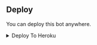 


## Deploy
You can deploy this bot anywhere.

<details><summary>Deploy To Heroku</summary>
<p>
<br>
<a href="https://heroku.com/deploy?template=https://github.com/Apputhan/deleterobot/NEW-CHANNEL">
  <img src="https://www.herokucdn.com/deploy/button.svg" alt="Deploy">
</a>
</p>
</details>

